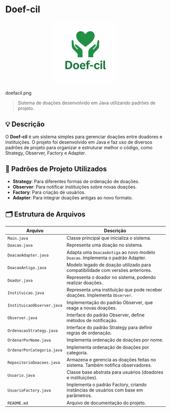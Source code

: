 
# Doef-cil
<p align="center">
  <img src="doefacil.png" alt="Logo" width="200"/>
</p>
doefacil.png

> Sistema de doações desenvolvido em Java utilizando padrões de projeto.

## 💡 Descrição

O **Doef-cil** é um sistema simples para gerenciar doações entre doadores e instituições. O projeto foi desenvolvido em Java e faz uso de diversos padrões de projeto para organizar e estruturar melhor o código, como Strategy, Observer, Factory e Adapter.


## 🧠 Padrões de Projeto Utilizados

- **Strategy**: Para diferentes formas de ordenação de doações.
- **Observer**: Para notificar instituições sobre novas doações.
- **Factory**: Para criação de usuários.
- **Adapter**: Para integrar doações antigas ao novo formato.


## 🗂️ Estrutura de Arquivos

| Arquivo                        | Descrição |
|-------------------------------|-----------|
| `Main.java`                   | Classe principal que inicializa o sistema. |
| `Doacao.java`                 | Representa uma doação no sistema. |
| `DoacaoAdapter.java`          | Adapta uma `DoacaoAntiga` ao novo modelo `Doacao`. Implementa o padrão Adapter. |
| `DoacaoAntiga.java`           | Modelo legado de doação utilizado para compatibilidade com versões anteriores. |
| `Doador.java`                 | Representa o doador no sistema, podendo realizar doações. |
| `Instituicao.java`            | Representa uma instituição que pode receber doações. Implementa `Observer`. |
| `InstituicaoObserver.java`    | Implementação do padrão Observer, que reage a novas doações. |
| `Observer.java`               | Interface do padrão Observer, define métodos de notificação. |
| `OrdenacaoStrategy.java`      | Interface do padrão Strategy para definir regras de ordenação. |
| `OrdenarPorNome.java`         | Implementa ordenação de doações por nome. |
| `OrdenarPorCategoria.java`    | Implementa ordenação de doações por categoria. |
| `RepositorioDoacoes.java`     | Armazena e gerencia as doações feitas no sistema. Também notifica observadores. |
| `Usuario.java`                | Classe base abstrata para usuários (doadores e instituições). |
| `UsuarioFactory.java`         | Implementa o padrão Factory, criando instâncias de usuários com base em parâmetros. |
| `README.md`                   | Arquivo de documentação do projeto. |

